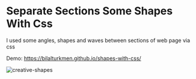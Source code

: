 # Separate Sections Some Shapes With Css
I used some angles, shapes and waves between sections of web page via css

Demo: https://bilalturkmen.github.io/shapes-with-css/

![creative-shapes](https://user-images.githubusercontent.com/30315981/216070889-4fcb3f83-4f42-4f9d-a6e4-75375e71b73d.jpg)
